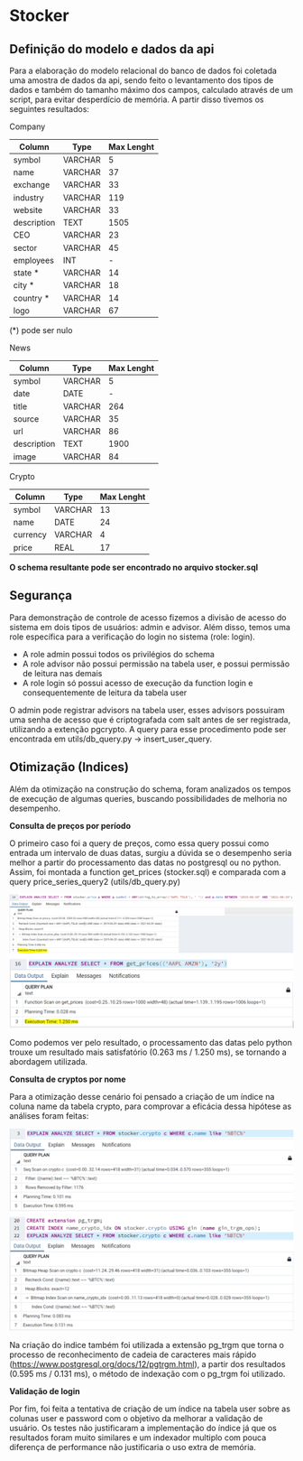 # Stocker


## Definição do modelo e dados da api
Para a elaboração do modelo relacional do banco de dados foi coletada
uma amostra de dados da api, sendo feito o levantamento dos tipos de dados
e também do tamanho máximo dos campos, calculado através de um script, para 
evitar desperdício de memória. A partir disso tivemos os seguintes resultados:

Company

|  Column     |  Type    |  Max Lenght  |
|-------------|----------|--------------|
|  symbol     | VARCHAR  |     5    |
|  name       | VARCHAR  |     37    |
|  exchange   | VARCHAR  |     33    |
|  industry   | VARCHAR  |     119    |
|  website    | VARCHAR  |     33    |
|  description| TEXT     |     1505    |
|  CEO        | VARCHAR  |     23    |
|  sector     | VARCHAR  |     45    |
|  employees  | INT      |     -    |
|  state *    | VARCHAR  |     14    |
|  city  *    | VARCHAR  |     18    |
|  country *  | VARCHAR  |     14    |
|  logo       | VARCHAR  |     67    |

(*) pode ser nulo


News

|  Column     |  Type    |  Max Lenght  |
|-------------|----------|--------------|
|  symbol     | VARCHAR  |     5    |
|  date       | DATE     |     -    |
|  title      | VARCHAR  |     264    |
|  source     | VARCHAR  |     35    |
|  url        | VARCHAR  |     86    |
|  description| TEXT     |     1900    |
|  image      | VARCHAR  |     84    |


Crypto

|  Column     |  Type    |  Max Lenght  |
|-------------|----------|--------------|
|  symbol     | VARCHAR  |     13    |
|  name       | DATE     |     24    |
|  currency   | VARCHAR  |     4    |
|  price      | REAL     |     17    |


**O schema resultante pode ser encontrado no arquivo stocker.sql**


## Segurança

Para demonstração de controle de acesso fizemos a divisão de acesso do sistema
em dois tipos de usuários: admin e advisor. Além disso, temos uma role específica
para a verificação do login no sistema (role: login).

- A role admin possui todos os privilégios do schema
- A role advisor não possui permissão na tabela user, e possui permissão de 
leitura nas demais
- A role login só possui acesso de execução da function login e consequentemente
de leitura da tabela user

O admin pode registrar advisors na tabela user, esses advisors possuiram uma 
senha de acesso que é criptografada com salt antes de ser registrada, utilizando
a extenção pgcrypto. A query para esse procedimento pode ser encontrada em 
utils/db_query.py -> insert_user_query.


## Otimização (Indices)

Além da otimização na construção do schema, foram analizados os tempos de 
execução de algumas queries, buscando possibilidades de melhoria no desempenho. 

**Consulta de preços por período**

O primeiro caso foi a query de preços, como essa query possui como entrada um 
intervalo de duas datas, surgiu a dúvida se o desempenho seria melhor a 
partir do processamento das datas no postgresql ou no python. Assim, 
foi montada a function get_prices (stocker.sql) e comparada com a query 
price_series_query2 (utils/db_query.py)

![image info](images/prices_analyze.PNG)

Como podemos ver pelo resultado, o processamento das datas pelo python trouxe 
um resultado mais satisfatório (0.263 ms / 1.250 ms), se tornando a abordagem 
utilizada.

**Consulta de cryptos por nome**

Para a otimização desse cenário foi pensado a criação de um índice na coluna name 
da tabela crypto, para comprovar a eficácia dessa hipótese as análises foram feitas: 

![image info](images/crypto_analyze.PNG)

Na criação do indice também foi utilizada a extensão pg_trgm que torna o processo 
de reconhecimento de cadeia de caracteres mais rápido (https://www.postgresql.org/docs/12/pgtrgm.html), 
a partir dos resultados (0.595 ms / 0.131 ms), o método de indexação com o pg_trgm foi 
utilizado.

**Validação de login**
 
Por fim, foi feita a tentativa de criação de um índice na tabela user sobre as 
colunas user e password com o objetivo da melhorar a validação de usuário. Os 
testes não justificaram a implementação do índice já que os resultados foram muito 
similares e um indexador multiplo com pouca diferença de performance não justificaria 
o uso extra de memória.
